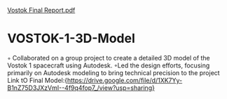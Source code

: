 [Vostok Final Report.pdf](https://github.com/user-attachments/files/17006190/Vostok.Final.Report.pdf)
# VOSTOK-1-3D-Model
◦ Collaborated on a group project to create a detailed 3D model of the Vostok 1 spacecraft using Autodesk. 
◦Led the design efforts, focusing primarily on Autodesk modeling to bring technical precision to the project
Link tO Final Model:{https://drive.google.com/file/d/1XK7Yy-B1nZ75D3JXzVmI--4f9q4fop7_/view?usp=sharing}
